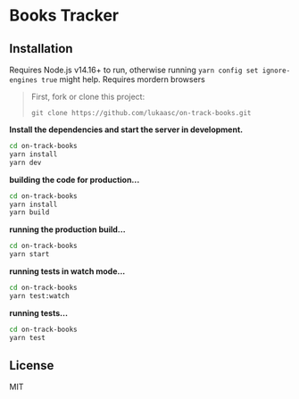 # Books Tracker

## Installation

Requires Node.js v14.16+ to run, otherwise running `yarn config set ignore-engines true` might help.
Requires mordern browsers

> First, fork or clone this project:
>
> `git clone https://github.com/lukaasc/on-track-books.git`

**Install the dependencies and start the server in development.**

```sh
cd on-track-books
yarn install
yarn dev
```

**building the code for production...**

```sh
cd on-track-books
yarn install
yarn build
```

**running the production build...**

```sh
cd on-track-books
yarn start
```

**running tests in watch mode...**

```sh
cd on-track-books
yarn test:watch
```

**running tests...**

```sh
cd on-track-books
yarn test
```

## License

MIT
